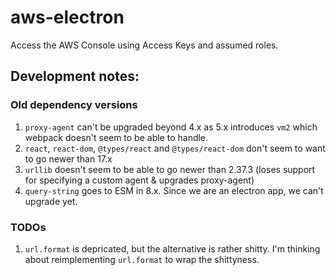 # aws-electron
Access the AWS Console using Access Keys and assumed roles.

## Development notes:
### Old dependency versions
1. `proxy-agent` can't be upgraded beyond 4.x as 5.x introduces `vm2` which
    webpack doesn't seem to be able to handle.
1. `react`, `react-dom`, `@types/react` and `@types/react-dom` don't seem to
    want to go newer than 17.x
1.  `urllib` doesn't seem to be able to go newer than 2.37.3 (loses support for
    specifying a custom agent & upgrades proxy-agent)
1.  `query-string` goes to ESM in 8.x.  Since we are an electron app, we can't upgrade yet.

### TODOs
1.  `url.format` is depricated, but the alternative is rather shitty.  I'm
    thinking about reimplementing `url.format` to wrap the shittyness.
